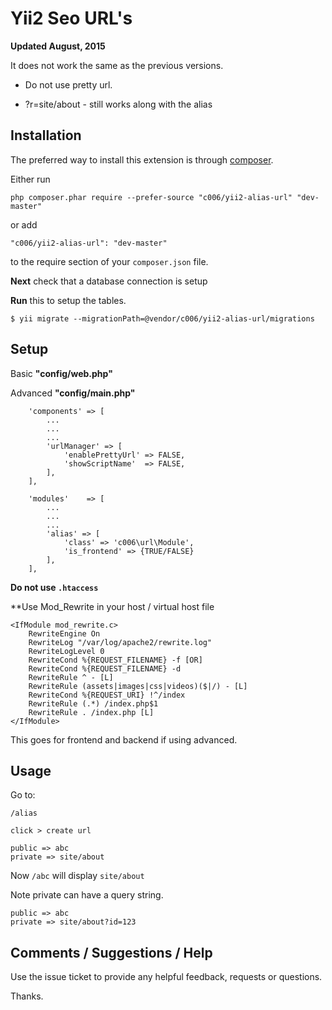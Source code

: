 Yii2  Seo URL's
===================


**Updated August, 2015**

It does not work the same as the previous versions.

+ Do not use pretty url.

+ ?r=site/about - still works along with the alias


Installation
------------

The preferred way to install this extension is through [composer](http://getcomposer.org/download/).

Either run

```
php composer.phar require --prefer-source "c006/yii2-alias-url" "dev-master"
```

or add

```
"c006/yii2-alias-url": "dev-master"
```

to the require section of your `composer.json` file.



**Next** check that a database connection is setup

**Run** this to setup the tables.

```
$ yii migrate --migrationPath=@vendor/c006/yii2-alias-url/migrations
```

Setup
-----


Basic **"config/web.php"**

Advanced **"config/main.php"**

>
        'components' => [
            ...
            ...
            ...
            'urlManager' => [
                'enablePrettyUrl' => FALSE,
                'showScriptName'  => FALSE,
            ],
        ],


>
        'modules'    => [
            ...
            ...
            ...
            'alias' => [
                'class' => 'c006\url\Module',
                'is_frontend' => {TRUE/FALSE}
            ],
        ],




**Do not use `.htaccess`**
 
**Use Mod_Rewrite in your host / virtual host file
>
    <IfModule mod_rewrite.c>
        RewriteEngine On
        RewriteLog "/var/log/apache2/rewrite.log"
        RewriteLogLevel 0
        RewriteCond %{REQUEST_FILENAME} -f [OR]
        RewriteCond %{REQUEST_FILENAME} -d
        RewriteRule ^ - [L]
        RewriteRule (assets|images|css|videos)($|/) - [L]
        RewriteCond %{REQUEST_URI} !^/index
        RewriteRule (.*) /index.php$1
        RewriteRule . /index.php [L]
    </IfModule>
 



This goes for frontend and backend if using advanced.


Usage
-----


Go to:

`/alias`

`click > create url`

>
    public => abc
    private => site/about

Now `/abc` will display `site/about`

Note private can have a query string.
>
    public => abc
    private => site/about?id=123



Comments / Suggestions / Help
--------------------

Use the issue ticket to provide any helpful feedback, requests or questions.

Thanks.


